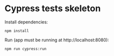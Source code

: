 # Cypress tests skeleton

Install dependencies:
```
npm install
```

Run (app must be running at http://localhost:8080):
```
npm run cypress:run
```
